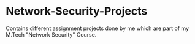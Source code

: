 # Network-Security-Projects
Contains different assignment projects done by me which are part of my M.Tech "Network Security" Course.
